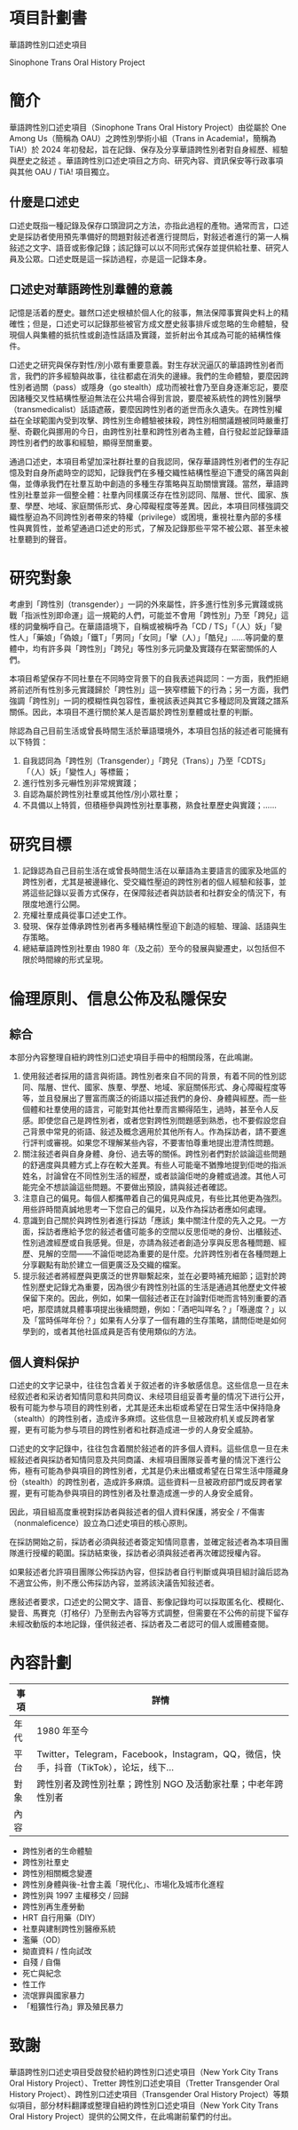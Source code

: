 # 項目計劃書

華語跨性別口述史項目

Sinophone Trans Oral History Project

# 簡介

華語跨性別口述史項目（Sinophone Trans Oral History Project）由從屬於 One Among Us（簡稱為 OAU）之跨性別學術小組（Trans in Academia!，簡稱為 TiA!）於 2024 年初發起，旨在記錄、保存及分享華語跨性別者對自身經歷、經驗與歷史之敍述 。華語跨性別口述史項目之方向、研究內容、資訊保安等行政事項與其他 OAU / TiA! 項目獨立。

## 什麼是口述史

口述史既指一種記錄及保存口頭證詞之方法，亦指此過程的產物。通常而言，口述史是採訪者使用預先準備好的問題對敍述者進行提問后，對敍述者進行的第一人稱敍述之文字、語音或影像記錄；該記錄可以以不同形式保存並提供給社羣、研究人員及公眾。口述史既是這一採訪過程，亦是這一記錄本身。

## 口述史对華語跨性別羣體的意義

記憶是活着的歷史。雖然⼝述史根植於個⼈化的敍事，無法保障事實與史料上的精確性；但是，⼝述史可以記錄那些被官⽅成⽂歷史敍事排斥或忽略的⽣命體驗，發現個⼈與集體的抵抗性或創造性話語及實踐，並折射出令其成為可能的結構性條件。

口述史之研究與保存對性/別小眾有重要意義。對生存狀況逼仄的華語跨性別者而言，我們的許多經驗與故事，往往都處在消失的邊緣。我們的生命體驗，要麼因跨性別者過關（pass）或隱身（go stealth）成功而被社會乃至自身逐漸忘記，要麼因諸種交叉性結構性壓迫無法在公共場合得到言說，要麼被系統性的跨性別醫學（transmedicalist）話語遮蔽，要麼因跨性別者的逝世而永久遺失。在跨性別權益在全球範圍內受到攻擊、跨性別生命體驗被抹殺，跨性別相關議題被同時嚴重打壓、奇觀化與挪用的今日，由跨性別社羣和跨性別者為主體，自行發起並記錄華語跨性別者們的故事和經驗，顯得至關重要。

通過口述史，本項目希望加深社群社羣的自我認同，保存華語跨性別者們的生存記憶及對自身所處時空的認知，記錄我們在多種交織性結構性壓迫下遭受的痛苦與創傷，並傳承我們在社羣互助中創造的多種生存策略與互助關懷實踐。當然，華語跨性別社羣並非一個整全體：社羣內同樣廣泛存在性別認同、階層、世代、國家、族羣、學歷、地域、家庭關係形式、身心障礙程度等差異。因此，本項目同樣強調交織性壓迫為不同跨性別者帶來的特權（privilege）或困境，重視社羣內部的多樣性與異質性，並希望通過口述史的形式，了解及記錄那些平常不被公眾、甚至未被社羣聽到的聲音。

# 研究對象

考慮到「跨性別（transgender）」一詞的外來屬性，許多進行性別多元實踐或挑戰「指派性別即命運」這一規範的人們，可能並不會用「跨性別」乃至「跨兒」這樣的詞彙稱呼自己。在華語語境下，自稱或被稱呼為「CD / TS」「（人）妖」「變性人」「藥娘」「偽娘」「鐵T」「男同」「女同」「攣（人）」「酷兒」……等詞彙的羣體中，均有許多與「跨性別」「跨兒」等性別多元詞彙及實踐存在緊密關係的人們。

本項目希望保存不同社羣在不同時空背景下的自我表述與認同：一方面，我們拒絕將前述所有性別多元實踐歸於「跨性別」這一狹窄標籤下的行為；另一方面，我們強調「跨性別」一詞的模糊性與包容性，重視該表述與其它多種認同及實踐之譜系關係。因此，本項目不進行關於某人是否屬於跨性別羣體或社羣的判斷。

除認為自己目前生活或曾長時間生活於華語環境外，本項目包括的敍述者可能擁有以下特質：

1. 自我認同為「跨性別（Transgender）」「跨兒（Trans）」乃至「CDTS」「（人）妖」「變性人」等標籤；
2. 進行性別多元嚇性別非常規實踐；
3. 自認為屬於跨性別社羣或其他性/別小眾社羣；
4. 不具備以上特質，但積極參與跨性別社羣事務，熟食社羣歷史與實踐；……

# 研究目標

1. 記錄認為自己目前生活在或曾長時間生活在以華語為主要語言的國家及地區的跨性別者，尤其是被邊緣化、受交織性壓迫的跨性別者的個人經驗和敍事，並將這些記錄以妥善方式保存，在保障敍述者與訪談者和社群安全的情況下，有限度地進行公開。
2. 充權社羣成員從事口述史工作。
3. 發現、保存並傳承跨性別者再多種結構性壓迫下創造的經驗、理論、話語與生存策略。
4. 總結華語跨性別社羣由 1980 年（及之前）至今的發展與變遷史，以包括但不限於時間線的形式呈現。

# 倫理原則、信息公佈及私隱保安

## 綜合

本部分內容整理自紐約跨性別口述史項目手冊中的相關段落，在此鳴謝。

1. 使用敍述者採用的語言與術語。跨性別者來自不同的背景，有着不同的性別認同、階層、世代、國家、族羣、學歷、地域、家庭關係形式、身心障礙程度等等，並且發展出了豐富而廣泛的術語以描述我們的身份、身體與經歷。而一些個體和社羣使用的語言，可能對其他社羣而言顯得陌生，過時，甚至令人反感。即使您自己是跨性別者，或者您對跨性別問題感到熟悉，也不要假設您自己背景中常見的術語、敍述及概念適用於其他所有人。作為採訪者，請不要進行評判或審視。如果您不理解某些內容，不要害怕尊重地提出澄清性問題。
2. 關注敍述者與自身身體、身份、過去等的關係。跨性別者們對於談論這些問題的舒適度與具體方式上存在較大差異。有些人可能毫不猶豫地提到佢哋的指派姓名，討論曾在不同性別生活的經歷，或者談論佢哋的身體或過渡。其他人可能完全不想談論這些問題。不要做出預設，請與敍述者確認。
3. 注意自己的偏見。每個人都攜帶着自己的偏見與成見，有些比其他更為強烈。用些許時間真誠地思考一下您自己的偏見，以及作為採訪者應如何處理。
4. 意識到自己關於與跨性別者進行採訪「應該」集中關注什麼的先入之見。一方面，採訪者應給予您的敍述者儘可能多的空間以反思佢哋的身份、出櫃敍述、性別過渡經歷或自我感覺。但是，亦請為敍述者創造分享與反思各種問題、經歷、見解的空間——不論佢哋認為重要的是什麼。允許跨性別者在各種問題上分享觀點有助於建立一個更廣泛及交織的檔案。
5. 提示敍述者將經歷與更廣泛的世界聯繫起來，並在必要時補充細節；這對於跨性別歷史記錄尤為重要，因為很少有跨性別社區的生活是通過其他歷史文件被保留下來的。因此，例如，如果一個敍述者正在討論對佢哋而言特別重要的酒吧，那麼請就具體事項提出後續問題，例如：「酒吧叫咩名？」「喺邊度？」以及「當時係咩年份？」如果有人分享了一個有趣的生存策略，請問佢哋是如何學到的，或者其他社區成員是否有使用類似的方法。

## 個人資料保护

口述史的文字记录中，往往包含着关于叙述者的许多敏感信息。这些信息一旦在未经叙述者和采访者知情同意和共同商议、未经项目组妥善考量的情况下进行公开，极有可能为参与项目的跨性别者，尤其是还未出柜或希望在日常生活中保持隐身（stealth）的跨性别者，造成许多麻烦。这些信息一旦被政府机关或反跨者掌握，更有可能为参与项目的跨性别者和社群造成进一步的人身安全威胁。

口述史的文字記錄中，往往包含着關於敍述者的許多個人資料。這些信息一旦在未經敍述者與採訪者知情同意及共同商議、未經項目團隊妥善考量的情況下進行公佈，極有可能為參與項目的跨性別者，尤其是仍未出櫃或希望在日常生活中隱藏身份（stealth）的跨性別者，造成許多麻煩。這些資料一旦被政府部門或反跨者掌握，更有可能為參與項目的跨性別者及社羣造成進一步的人身安全威脅。

因此，項目組高度重視對採訪者與敍述者的個人資料保護，將安全 / 不傷害（nonmaleficence）設立為口述史項目的核心原則。

在採訪開始之前，採訪者必須與敍述者簽定知情同意書，並確定敍述者為本項目團隊進行授權的範圍。採訪結束後，採訪者必須與敍述者再次確認授權內容。

如果敍述者允許項目團隊公佈採訪內容，但採訪者自行判斷或與項目組討論后認為不適宜公佈，則不應公佈採訪內容，並將該決議告知敍述者。

應敍述者要求，口述史的公開文字、語音、影像記錄均可以採取匿名化、模糊化、變音、馬賽克（打格仔）乃至刪去內容等方式調整，但需要在不公佈的前提下留存未經改動版的本地記錄，僅供敍述者、採訪者及二者認可的個人或團體查閱。

# 內容計劃

|事項|詳情|
| - | - |
|年代|1980 年至今|
|平台|Twitter，Telegram，Facebook，Instagram，QQ，微信，快手，抖音（TikTok），论坛，线下… |
|對象|跨性別者及跨性別社羣；跨性別 NGO 及活動家社羣；中老年跨性別者 |
|內容|
- 跨性別者的生命體驗 
- 跨性別社羣史
- 跨性別相關概念變遷
- 跨性別身體與後-社會主義「現代化」、市場化及城市化進程
- 跨性別與 1997 主權移交 / 回歸
- 跨性別再生產勞動
- HRT 自行用藥（DIY）
- 社羣與建制跨性別醫療系統
- 濫藥（OD）
- 拗直資料 / 性向試改
- 自殘 / 自傷
- 死亡與紀念
- 性工作
- 流氓罪與國家暴力
- 「粗獷性行為」罪及殖民暴力

# 致謝

華語跨性別口述史項目受啟發於紐約跨性別口述史項目（New York City Trans Oral History Project）、Tretter 跨性別口述史項目（Tretter Transgender Oral History Project）、跨性別口述史項目（Transgender Oral History Project）等類似項目，部分材料翻譯或整理自紐約跨性別口述史項目（New York City Trans Oral History Project）提供的公開文件，在此鳴謝前輩們的付出。
